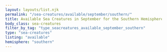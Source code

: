 ```yaml
---
layout: layouts/list.njk
permalink: "/sea-creatures/available/september/southern/"
title: Available Sea Creatures in September for the Southern Hemisphere
body_class: sea-creatures
filter_by_tag: "type_seacreatures_available_september_southern"
type: "sea-creatures"
listing: "available"
hemisphere: "southern"
---
```

